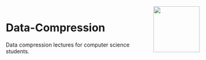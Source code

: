 <img align="right" width="120" height="120" src="https://github.com/cs-MohamedAyman/Computer-Science-Textbooks/blob/master/logos/data-compression.jpg">

# Data-Compression
Data compression lectures for computer science students. 
